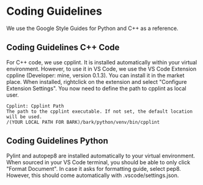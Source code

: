 Coding Guidelines
================================
We use the Google Style Guides for Python and C++ as a reference.


## Coding Guidelines C++ Code

For C++ code, we use cpplint.
It is installed automatically within your virtual environment.
However, to use it in VS Code, we use the VS Code Extension cppline (Developer: mine, version 0.1.3).
You can install it in the market place. When installed, rightclick on the extension and select "Configure Extension Settings".
You now need to define the path to cpplint as local user.

```
Cpplint: Cpplint Path
The path to the cpplint executable. If not set, the default location will be used.
/(YOUR LOCAL PATH FOR BARK)/bark/python/venv/bin/cpplint
```


## Coding Guidelines Python

Pylint and autopep8 are installed automatically to your virtual environment.
When sourced in your VS Code terminal, you should be able to only click "Format Document".
In case it asks for formatting guide, select pep8.
However, this should come automatically with .vscode/settings.json.
